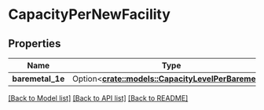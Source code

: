 # CapacityPerNewFacility

## Properties

Name | Type | Description | Notes
------------ | ------------- | ------------- | -------------
**baremetal_1e** | Option<[**crate::models::CapacityLevelPerBaremetal**](CapacityLevelPerBaremetal.md)> |  | [optional]

[[Back to Model list]](../README.md#documentation-for-models) [[Back to API list]](../README.md#documentation-for-api-endpoints) [[Back to README]](../README.md)



